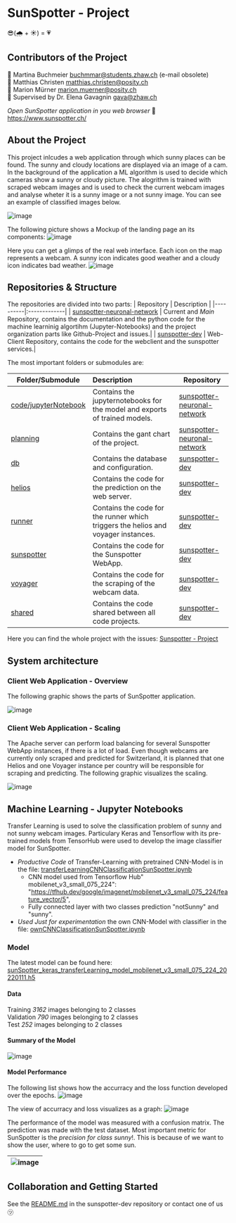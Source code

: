 # SunSpotter - Project
😎(:cloud_with_rain: + :sunny:) = :heartpulse:

## Contributors of the Project

 👫 Martina Buchmeier buchmmar@students.zhaw.ch (e-mail obsolete) \
 👫 Matthias Christen matthias.christen@posity.ch \
 👫 Marion Mürner marion.muerner@posity.ch \
 👫 Supervised by Dr. Elena Gavagnin gava@zhaw.ch 

_Open SunSpotter application in you web browser_
🔗 https://www.sunspotter.ch/


## About the Project

This project inlcudes a web application through which sunny places can be found. The sunny and cloudy locations are displayed via an image of a cam. In the background of the application a ML algorithm is used to decide which cameras show a sunny or cloudy picture. The alogrithm is trained with scraped webcam images and is used to check the current webcam images and analyse wheter it is a sunny image or a not sunny image. You can see an example of classified images below.

![image](https://github.com/ZHAW-WI-AFEII-Project-HS2021/afeII-hs2021-project-sunspotter/blob/main/drawings/classesSunnyNotSunny.PNG)

The following picture shows a Mockup of the landing page an its components:
![image](https://github.com/ZHAW-WI-AFEII-Project-HS2021/afeII-hs2021-project-sunspotter/blob/main/drawings/mockup.JPG)

Here you can get a glimps of the real web interface. Each icon on the map represents a webcam. A sunny icon indicates good weather and a cloudy icon indicates bad weather.
![image](https://github.com/ZHAW-WI-AFEII-Project-HS2021/afeII-hs2021-project-sunspotter/blob/main/drawings/LandingPageSunSpotter.png)

## Repositories & Structure

The repositories are divided into two parts:
| Repository   | Description |
|----------|:-------------|
| [sunspotter-neuronal-network](https://github.com/Sunspotter-Project/sunspotter-neuronal-network) | Current and _Main_ Repository, contains the documentation and the python code for the machine learninig algortihm (Jupyter-Notebooks) and the project organization parts like Github-Project and issues.|
| [sunspotter-dev](https://github.com/Sunspotter-Project/sunspotter-dev) | Web-Client Repository, contains the code for the webclient and the sunspotter services.|

The most important folders or submodules are: 

| Folder/Submodule | Description | Repository |
|----------|:-------------|----------|
| [code/jupyterNotebook](https://github.com/Sunspotter-Project/sunspotter-neuronal-network/tree/main/code/jupyterNotebook) | Contains the jupyternotebooks for the model and exports of trained models. | [sunspotter-neuronal-network](https://github.com/Sunspotter-Project/sunspotter-neuronal-network)  |
| [planning](https://github.com/Sunspotter-Project/sunspotter-neuronal-network/tree/main/planning) | Contains the gant chart of the project. | [sunspotter-neuronal-network](https://github.com/Sunspotter-Project/sunspotter-neuronal-network)|
| [db](https://github.com/Sunspotter-Project/db)|  Contains the database and configuration. |[sunspotter-dev](https://github.com/Sunspotter-Project/sunspotter-dev)|
| [helios](https://github.com/Sunspotter-Project/helios)|  Contains the code for the prediction on the web server. | [sunspotter-dev](https://github.com/Sunspotter-Project/sunspotter-dev)|
| [runner](https://github.com/Sunspotter-Project/runner)|  Contains the code for the runner which triggers the helios and voyager instances.| [sunspotter-dev](https://github.com/Sunspotter-Project/sunspotter-dev)|
| [sunspotter](https://github.com/Sunspotter-Project/webapp)|  Contains the code for the Sunspotter WebApp.| [sunspotter-dev](https://github.com/Sunspotter-Project/sunspotter-dev)|
| [voyager](https://github.com/Sunspotter-Project/voyager)|  Contains the code for the scraping of the webcam data.| [sunspotter-dev](https://github.com/Sunspotter-Project/sunspotter-dev)|
| [shared](https://github.com/Sunspotter-Project/shared)|  Contains the code shared between all code projects.|[sunspotter-dev](https://github.com/Sunspotter-Project/sunspotter-dev)|

 
Here you can find the whole project with the issues: [Sunspotter - Project](https://github.com/Sunspotter-Project/sunspotter-neuronal-network/projects/1)

## System architecture

### Client Web Application - Overview
The following graphic shows the parts of SunSpotter application.

![image](https://github.com/ZHAW-WI-AFEII-Project-HS2021/afeII-hs2021-project-sunspotter/blob/main/drawings/WebClientArchitecture.png)

### Client Web Application - Scaling

The Apache server can perform load balancing for several Sunspotter WebApp instances, if there is a lot of load.
Even though webcams are currently only scraped and predicted for Switzerland, it is planned that one Helios and one Voyager instance per country will be responsible for scraping and predicting. The following graphic visualizes the scaling.

![image](https://github.com/ZHAW-WI-AFEII-Project-HS2021/afeII-hs2021-project-sunspotter/blob/main/drawings/WebAppScalability.png)

## Machine Learning - Jupyter Notebooks
Transfer Learning is used to solve the classification problem of sunny and not sunny webcam images. Particulary Keras and Tensorflow with its pre-trained models from TensorHub were used to develop the image classifier model for SunSpotter.

* _Productive Code_ of Transfer-Learning with pretrained CNN-Model is in the file: [transferLearningCNNClassificationSunSpotter.ipynb](https://github.com/ZHAW-WI-AFEII-Project-HS2021/afeII-hs2021-project-sunspotter/blob/main/code/jupyterNotebook/transferLearningCNNClassificationSunSpotter.ipynb)
  * CNN model used from Tensorflow Hub" mobilenet_v3_small_075_224": "https://tfhub.dev/google/imagenet/mobilenet_v3_small_075_224/feature_vector/5",
  * Fully connected layer with two classes prediction "notSunny" and "sunny".
* _Used Just for experimentation_ the own CNN-Model with classifier in the file: [ownCNNClassificationSunSpotter.ipynb](https://github.com/ZHAW-WI-AFEII-Project-HS2021/afeII-hs2021-project-sunspotter/blob/main/code/jupyterNotebook/ownCNNClassificationSunSpotter.ipynb)
  
### Model
The latest model can be found here: [sunSpotter_keras_transferLearning_model_mobilenet_v3_small_075_224_20220111.h5](https://github.com/ZHAW-WI-AFEII-Project-HS2021/afeII-hs2021-project-sunspotter/blob/main/code/jupyterNotebook/sunSpotter_keras_transferLearning_model_mobilenet_v3_small_075_224_20220111.h5)

#### Data

Training _3162_ images belonging to 2 classes \
Validation _790_ images belonging to 2 classes \
Test _252_ images belonging to 2 classes

#### Summary of the Model
![image](https://github.com/ZHAW-WI-AFEII-Project-HS2021/afeII-hs2021-project-sunspotter/blob/main/drawings/ModellSummary.PNG)

#### Model Performance
The following list shows how the accurracy and the loss function developed over the epochs.
![image](https://github.com/ZHAW-WI-AFEII-Project-HS2021/afeII-hs2021-project-sunspotter/blob/main/drawings/TrainingOutputEvolutionOfAccurracyAndLoss.PNG)

The view of accurracy and loss visualizes as a graph:
![image](https://github.com/ZHAW-WI-AFEII-Project-HS2021/afeII-hs2021-project-sunspotter/blob/main/drawings/DiagrammOutputEvolutionOfAccurracyAndLoss.PNG)

The performance of the model was measured with a confusion matrix. The prediction was made with the test dataset. Most important metric for SunSpotter is the _precision for class sunny_!. This is because of we want to show the user, where to go to get some sun.


| ![image](https://github.com/ZHAW-WI-AFEII-Project-HS2021/afeII-hs2021-project-sunspotter/blob/main/drawings/ConfusionMatrixTestDataSet.PNG) |
| :--: |


## Collaboration and Getting Started

See the [README.md](https://github.com/Sunspotter-Project/sunspotter-dev) in the sunspotter-dev repository or contact one of us ㋡
